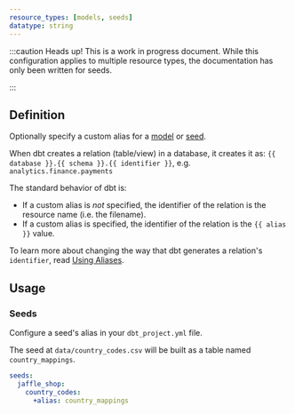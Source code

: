 ```yaml
---
resource_types: [models, seeds]
datatype: string
---
```


:::caution Heads up!
This is a work in progress document. While this configuration applies to multiple resource types, the documentation has only been written for seeds.

:::

## Definition

Optionally specify a custom alias for a [model](docs/building-a-dbt-project/building-models) or [seed](docs/building-a-dbt-project/seeds).

When dbt creates a relation (table/view) in a database, it creates it as: `{{ database }}.{{ schema }}.{{ identifier }}`, e.g. `analytics.finance.payments`

The standard behavior of dbt is:
* If a custom alias is _not_ specified, the identifier of the relation is the resource name (i.e. the filename).
* If a custom alias is specified, the identifier of the relation is the `{{ alias }}` value.

To learn more about changing the way that dbt generates a relation's `identifier`, read [Using Aliases](docs/building-a-dbt-project/building-models/using-custom-aliases.md).


## Usage

### Seeds
Configure a seed's alias in your `dbt_project.yml` file.

The seed at `data/country_codes.csv` will be built as a table named `country_mappings`.

<File name='dbt_project.yml'>

```yml
seeds:
  jaffle_shop:
    country_codes:
      +alias: country_mappings

```

</File>

